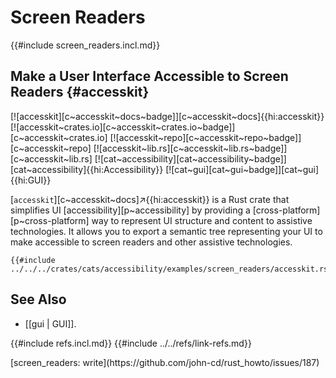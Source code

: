 # Screen Readers

{{#include screen_readers.incl.md}}

## Make a User Interface Accessible to Screen Readers {#accesskit}

[![accesskit][c~accesskit~docs~badge]][c~accesskit~docs]{{hi:accesskit}}
[![accesskit~crates.io][c~accesskit~crates.io~badge]][c~accesskit~crates.io]
[![accesskit~repo][c~accesskit~repo~badge]][c~accesskit~repo]
[![accesskit~lib.rs][c~accesskit~lib.rs~badge]][c~accesskit~lib.rs]
[![cat~accessibility][cat~accessibility~badge]][cat~accessibility]{{hi:Accessibility}}
[![cat~gui][cat~gui~badge]][cat~gui]{{hi:GUI}}

[`accesskit`][c~accesskit~docs]↗{{hi:accesskit}} is a Rust crate that simplifies UI [accessibility][p~accessibility] by providing a [cross-platform][p~cross-platform] way to represent UI structure and content to assistive technologies. It allows you to export a semantic tree representing your UI to make accessible to screen readers and other assistive technologies.

```rust,editable
{{#include ../../../crates/cats/accessibility/examples/screen_readers/accesskit.rs:example}}
```

## See Also

- [[gui | GUI]].

{{#include refs.incl.md}}
{{#include ../../refs/link-refs.md}}

<div class="hidden">
[screen_readers: write](https://github.com/john-cd/rust_howto/issues/187)
</div>
